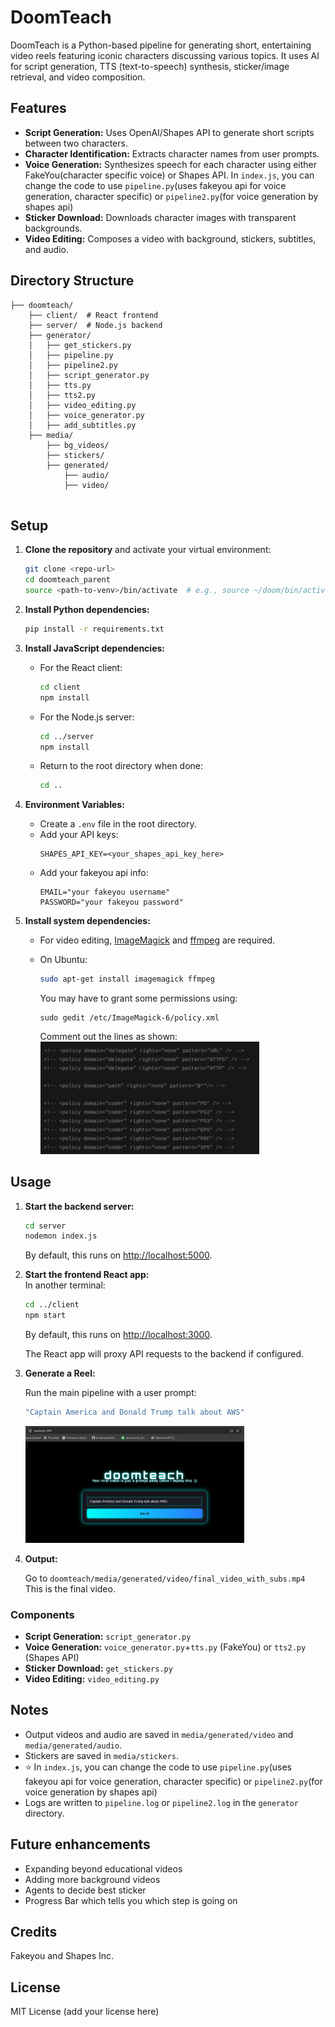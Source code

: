 # DoomTeach

DoomTeach is a Python-based pipeline for generating short, entertaining video reels featuring iconic characters discussing various topics. It uses AI for script generation, TTS (text-to-speech) synthesis, sticker/image retrieval, and video composition.

## Features

- **Script Generation:** Uses OpenAI/Shapes API to generate short scripts between two characters.
- **Character Identification:** Extracts character names from user prompts.
- **Voice Generation:** Synthesizes speech for each character using either FakeYou(character specific voice) or Shapes API. In `index.js`, you can change the code to use `pipeline.py`(uses fakeyou api for voice generation, character specific) or `pipeline2.py`(for voice generation by shapes api)
- **Sticker Download:** Downloads character images with transparent backgrounds.
- **Video Editing:** Composes a video with background, stickers, subtitles, and audio.

## Directory Structure

```
├── doomteach/
    ├── client/  # React frontend
    ├── server/  # Node.js backend
    ├── generator/
    │   ├── get_stickers.py
    │   ├── pipeline.py
    │   ├── pipeline2.py
    │   ├── script_generator.py
    │   ├── tts.py
    │   ├── tts2.py
    │   ├── video_editing.py
    │   ├── voice_generator.py
    │   ├── add_subtitles.py  
    ├── media/
        ├── bg_videos/
        ├── stickers/
        ├── generated/
            ├── audio/
            ├── video/
       

```

## Setup

1. **Clone the repository** and activate your virtual environment:
    ```bash
    git clone <repo-url>
    cd doomteach_parent
    source <path-to-venv>/bin/activate  # e.g., source ~/doom/bin/activate
    ```

2. **Install Python dependencies:**
    ```bash
    pip install -r requirements.txt
    ```

3. **Install JavaScript dependencies:**
    - For the React client:
      ```bash
      cd client
      npm install
      ```
    - For the Node.js server:
      ```bash
      cd ../server
      npm install
      ```
    - Return to the root directory when done:
      ```bash
      cd ..
      ```

4. **Environment Variables:**
    - Create a `.env` file in the root directory.
    - Add your API keys:
      ```
      SHAPES_API_KEY=<your_shapes_api_key_here>
      ```
    - Add your fakeyou api info:
      ```
      EMAIL="your fakeyou username"
      PASSWORD="your fakeyou password"
      ```

5. **Install system dependencies:**
    - For video editing, [ImageMagick](https://imagemagick.org/) and [ffmpeg](https://ffmpeg.org/) are required.
    - On Ubuntu:
      ```bash
      sudo apt-get install imagemagick ffmpeg
      ```

      You may have to grant some permissions using: 
      ```
      sudo gedit /etc/ImageMagick-6/policy.xml
      ```
      Comment out the lines as shown:
      <img src="./images_for_readme/comment.png" alt="App Preview" width="350" />



## Usage


1. **Start the backend server:**
    ```bash
    cd server
    nodemon index.js
    ```
   By default, this runs on [http://localhost:5000](http://localhost:5000).

2. **Start the frontend React app:**  
   In another terminal:  
    ```bash
    cd ../client
    npm start
    ```
   By default, this runs on [http://localhost:3000](http://localhost:3000).

   The React app will proxy API requests to the backend if configured.

3. **Generate a Reel:**

    Run the main pipeline with a user prompt:

    ```bash
    "Captain America and Donald Trump talk about AWS"
    ```
    <img src="./images_for_readme/prompt.png" alt="App Preview" width="350" />

3. **Output:**

    Go to `doomteach/media/generated/video/final_video_with_subs.mp4`  
    This is the final video.


### Components

- **Script Generation:** `script_generator.py`
- **Voice Generation:** `voice_generator.py`+`tts.py` (FakeYou) or `tts2.py` (Shapes API)
- **Sticker Download:** `get_stickers.py`
- **Video Editing:** `video_editing.py`

## Notes

- Output videos and audio are saved in `media/generated/video` and `media/generated/audio`.
- Stickers are saved in `media/stickers`.
- ⭐ In `index.js`, you can change the code to use `pipeline.py`(uses fakeyou api for voice generation, character specific) or `pipeline2.py`(for voice generation by shapes api)
- Logs are written to `pipeline.log` or `pipeline2.log` in the `generator` directory.


## Future enhancements

- Expanding beyond educational videos
- Adding more background videos
- Agents to decide best sticker
- Progress Bar which tells you which step is going on


## Credits

Fakeyou and Shapes Inc.

## License

MIT License (add your license here)
